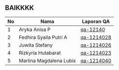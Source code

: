 ## BAIKKKK

| No  | Nama                    | Laporan QA                                                          |
| --- | ----------------------- | ------------------------------------------------------------------- |
| 1   | Aryka Anisa P           | [qa-12140](https://software-quality-baik.github.io)                 |
| 2   | Fedhira Syaila Putri A  | [qa-1214028](https://software-quality-baik.github.io/Fedhira)       |
| 3   | Juwita Stefany          | [qa-1214026](https://software-quality-baik.github.io/JuwitaStefany) |
| 4   | Rizkyria Hutabarat      | [qa-1214023](https://software-quality-baik.github.io/Rizkyria)      |
| 5   | Marlina Magdalena Lubis | [qa-1214040](https://software-quality-baik.github.io)               |
